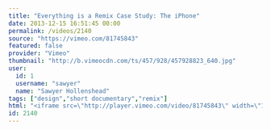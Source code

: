 ```yaml
---
title: "Everything is a Remix Case Study: The iPhone"
date: 2013-12-15 16:51:45 00:00
permalink: /videos/2140
source: "https://vimeo.com/81745843"
featured: false
provider: "Vimeo"
thumbnail: "http://b.vimeocdn.com/ts/457/928/457928823_640.jpg"
user:
  id: 1
  username: "sawyer"
  name: "Sawyer Hollenshead"
tags: ["design","short documentary","remix"]
html: "<iframe src=\"http://player.vimeo.com/video/81745843\" width=\"1280\" height=\"720\" frameborder=\"0\" title=\"Everything is a Remix Case Study: The iPhone\" webkitallowfullscreen mozallowfullscreen allowfullscreen></iframe>"
id: 2140
---
```


